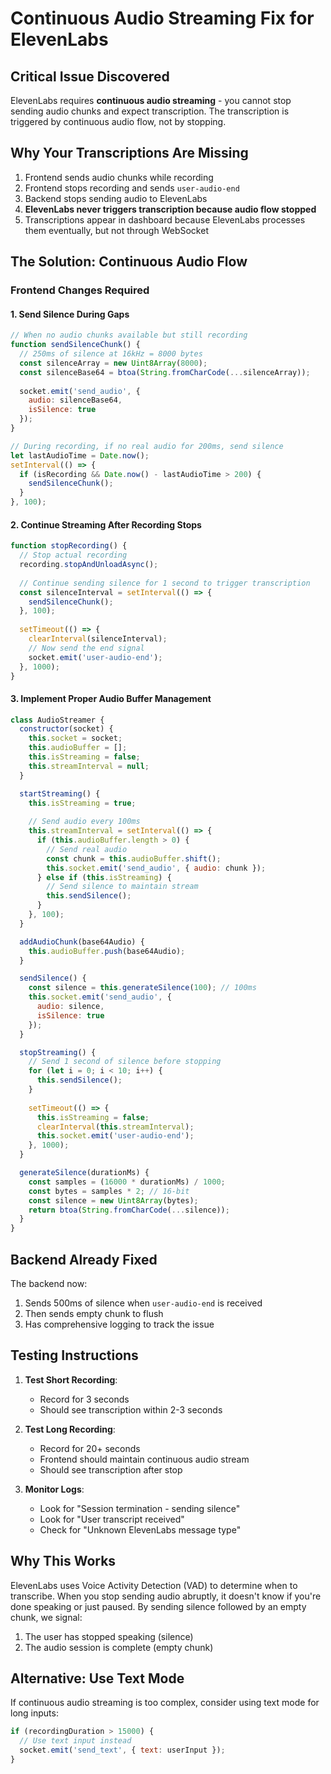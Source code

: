 # Continuous Audio Streaming Fix for ElevenLabs

## Critical Issue Discovered
ElevenLabs requires **continuous audio streaming** - you cannot stop sending audio chunks and expect transcription. The transcription is triggered by continuous audio flow, not by stopping.

## Why Your Transcriptions Are Missing
1. Frontend sends audio chunks while recording
2. Frontend stops recording and sends `user-audio-end`
3. Backend stops sending audio to ElevenLabs
4. **ElevenLabs never triggers transcription because audio flow stopped**
5. Transcriptions appear in dashboard because ElevenLabs processes them eventually, but not through WebSocket

## The Solution: Continuous Audio Flow

### Frontend Changes Required

#### 1. Send Silence During Gaps
```javascript
// When no audio chunks available but still recording
function sendSilenceChunk() {
  // 250ms of silence at 16kHz = 8000 bytes
  const silenceArray = new Uint8Array(8000);
  const silenceBase64 = btoa(String.fromCharCode(...silenceArray));
  
  socket.emit('send_audio', {
    audio: silenceBase64,
    isSilence: true
  });
}

// During recording, if no real audio for 200ms, send silence
let lastAudioTime = Date.now();
setInterval(() => {
  if (isRecording && Date.now() - lastAudioTime > 200) {
    sendSilenceChunk();
  }
}, 100);
```

#### 2. Continue Streaming After Recording Stops
```javascript
function stopRecording() {
  // Stop actual recording
  recording.stopAndUnloadAsync();
  
  // Continue sending silence for 1 second to trigger transcription
  const silenceInterval = setInterval(() => {
    sendSilenceChunk();
  }, 100);
  
  setTimeout(() => {
    clearInterval(silenceInterval);
    // Now send the end signal
    socket.emit('user-audio-end');
  }, 1000);
}
```

#### 3. Implement Proper Audio Buffer Management
```javascript
class AudioStreamer {
  constructor(socket) {
    this.socket = socket;
    this.audioBuffer = [];
    this.isStreaming = false;
    this.streamInterval = null;
  }

  startStreaming() {
    this.isStreaming = true;
    
    // Send audio every 100ms
    this.streamInterval = setInterval(() => {
      if (this.audioBuffer.length > 0) {
        // Send real audio
        const chunk = this.audioBuffer.shift();
        this.socket.emit('send_audio', { audio: chunk });
      } else if (this.isStreaming) {
        // Send silence to maintain stream
        this.sendSilence();
      }
    }, 100);
  }

  addAudioChunk(base64Audio) {
    this.audioBuffer.push(base64Audio);
  }

  sendSilence() {
    const silence = this.generateSilence(100); // 100ms
    this.socket.emit('send_audio', { 
      audio: silence,
      isSilence: true 
    });
  }

  stopStreaming() {
    // Send 1 second of silence before stopping
    for (let i = 0; i < 10; i++) {
      this.sendSilence();
    }
    
    setTimeout(() => {
      this.isStreaming = false;
      clearInterval(this.streamInterval);
      this.socket.emit('user-audio-end');
    }, 1000);
  }

  generateSilence(durationMs) {
    const samples = (16000 * durationMs) / 1000;
    const bytes = samples * 2; // 16-bit
    const silence = new Uint8Array(bytes);
    return btoa(String.fromCharCode(...silence));
  }
}
```

## Backend Already Fixed
The backend now:
1. Sends 500ms of silence when `user-audio-end` is received
2. Then sends empty chunk to flush
3. Has comprehensive logging to track the issue

## Testing Instructions

1. **Test Short Recording**:
   - Record for 3 seconds
   - Should see transcription within 2-3 seconds

2. **Test Long Recording**:
   - Record for 20+ seconds
   - Frontend should maintain continuous audio stream
   - Should see transcription after stop

3. **Monitor Logs**:
   - Look for "Session termination - sending silence"
   - Look for "User transcript received"
   - Check for "Unknown ElevenLabs message type"

## Why This Works
ElevenLabs uses Voice Activity Detection (VAD) to determine when to transcribe. When you stop sending audio abruptly, it doesn't know if you're done speaking or just paused. By sending silence followed by an empty chunk, we signal:
1. The user has stopped speaking (silence)
2. The audio session is complete (empty chunk)

## Alternative: Use Text Mode
If continuous audio streaming is too complex, consider using text mode for long inputs:
```javascript
if (recordingDuration > 15000) {
  // Use text input instead
  socket.emit('send_text', { text: userInput });
}
```